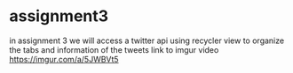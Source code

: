 # assignment3
in assignment 3 we will access a twitter api using recycler view to organize the tabs and information of the tweets link to imgur video https://imgur.com/a/5JWBVt5
